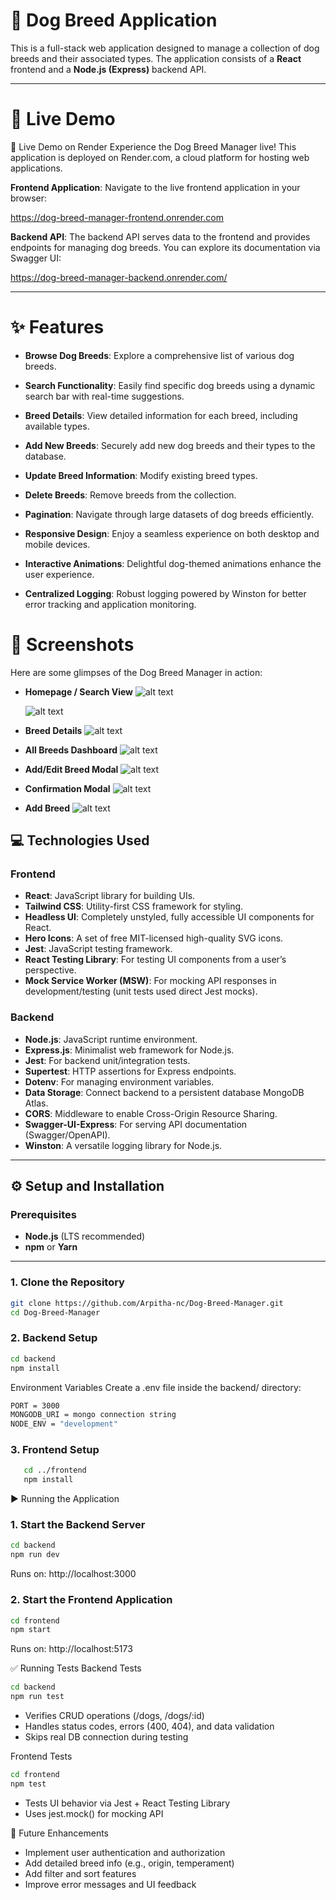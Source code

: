 # 🐶 Dog Breed Application

This is a full-stack web application designed to manage a collection of dog breeds and their associated types. The application consists of a **React** frontend and a **Node.js (Express)** backend API.

---

# 🚀 Live Demo

🚀 Live Demo on Render
Experience the Dog Breed Manager live! This application is deployed on Render.com, a cloud platform for hosting web applications.

**Frontend Application**:
Navigate to the live frontend application in your browser:

https://dog-breed-manager-frontend.onrender.com

**Backend API**:
The backend API serves data to the frontend and provides endpoints for managing dog breeds. You can explore its documentation via Swagger UI:

https://dog-breed-manager-backend.onrender.com/

---

# ✨ Features

- **Browse Dog Breeds**: Explore a comprehensive list of various dog breeds.

- **Search Functionality**: Easily find specific dog breeds using a dynamic search bar with real-time suggestions.

- **Breed Details**: View detailed information for each breed, including available types.

- **Add New Breeds**: Securely add new dog breeds and their types to the database.

- **Update Breed Information**: Modify existing breed types.

- **Delete Breeds**: Remove breeds from the collection.

- **Pagination**: Navigate through large datasets of dog breeds efficiently.

- **Responsive Design**: Enjoy a seamless experience on both desktop and mobile devices.

- **Interactive Animations**: Delightful dog-themed animations enhance the user experience.

- **Centralized Logging**: Robust logging powered by Winston for better error tracking and application monitoring.

# 📸 Screenshots

Here are some glimpses of the Dog Breed Manager in action:

- **Homepage / Search View**
  ![alt text](images/Search.png)

  ![alt text](images/Search2.png)

- **Breed Details**
  ![alt text](images/Details.png)
- **All Breeds Dashboard**
  ![alt text](images/Dashboard.png)
- **Add/Edit Breed Modal**
  ![alt text](images/Edit.png)

- **Confirmation Modal**
  ![alt text](images/Delete.png)
- **Add Breed**
  ![alt text](images/Add.png)

## 💻 Technologies Used

### Frontend

- **React**: JavaScript library for building UIs.
- **Tailwind CSS**: Utility-first CSS framework for styling.
- **Headless UI**: Completely unstyled, fully accessible UI components for React.
- **Hero Icons**: A set of free MIT-licensed high-quality SVG icons.
- **Jest**: JavaScript testing framework.
- **React Testing Library**: For testing UI components from a user’s perspective.
- **Mock Service Worker (MSW)**: For mocking API responses in development/testing (unit tests used direct Jest mocks).

### Backend

- **Node.js**: JavaScript runtime environment.
- **Express.js**: Minimalist web framework for Node.js.
- **Jest**: For backend unit/integration tests.
- **Supertest**: HTTP assertions for Express endpoints.
- **Dotenv**: For managing environment variables.
- **Data Storage**: Connect backend to a persistent database MongoDB Atlas.
- **CORS**: Middleware to enable Cross-Origin Resource Sharing.
- **Swagger-UI-Express**: For serving API documentation (Swagger/OpenAPI).
- **Winston**: A versatile logging library for Node.js.

---

## ⚙️ Setup and Installation

### Prerequisites

- **Node.js** (LTS recommended)
- **npm** or **Yarn**

---

### 1. Clone the Repository

```bash
git clone https://github.com/Arpitha-nc/Dog-Breed-Manager.git
cd Dog-Breed-Manager

```

### 2. Backend Setup

```bash
cd backend
npm install
```

Environment Variables
Create a .env file inside the backend/ directory:

```bash
PORT = 3000
MONGODB_URI = mongo connection string
NODE_ENV = "development"
```

### 3. Frontend Setup

```bash
   cd ../frontend
   npm install
```

▶️ Running the Application

### 1. Start the Backend Server

```bash
cd backend
npm run dev
```

Runs on: http://localhost:3000

### 2. Start the Frontend Application

```bash
cd frontend
npm start
```

Runs on: http://localhost:5173

✅ Running Tests
Backend Tests

```bash
cd backend
npm run test
```

- Verifies CRUD operations (/dogs, /dogs/:id)
- Handles status codes, errors (400, 404), and data validation
- Skips real DB connection during testing

Frontend Tests

```bash
cd frontend
npm test
```

- Tests UI behavior via Jest + React Testing Library
- Uses jest.mock() for mocking API

🚀 Future Enhancements

- Implement user authentication and authorization
- Add detailed breed info (e.g., origin, temperament)
- Add filter and sort features
- Improve error messages and UI feedback
